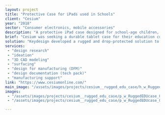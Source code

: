 ```yaml
---
layout: project
title: "Protective Case for iPads used in Schools"
client: "Cesium"
year: "2018"
sector: "Consumer electronics, mobile accessories"
description: "A protective iPad case designed for school-age children, featuring a protective shell and a built-in stand for added functionality."
brief: "Cesium was seeking a durable tablet case for their education customers for elementary and high school students. The primary requirement was to find a solution that could effectively safeguard the iPads in various school use scenarios."
solution: "Keydesign developed a rugged and drop-protected solution to meet this demand. The soft silicone inner shell with enlarged corner cushioning ensures the iPad is shielded from impacts when accidentally dropped. Additionally, the hard PC cover allows for easy grip and features a built-in stand, offering convenient angles for writing or reading purposes."
services:
 - "design research"
 - "ideation"
 - "3D CAD modeling"
 - "surfacing"
 - "design for manufacturing (DFM)"
 - "design documentation (tech pack)"
 - "manufacturing support"
link: "https://www.cesiumonline.com/"
main_image: "/assets/images/projects/cesium__rugged_edu_case/h_w_RuggedEDUcase.jpg"
images:
 - "/assets/images/projects/cesium__rugged_edu_case/p_w_RuggedEDUcase_01.jpg"
 - "/assets/images/projects/cesium__rugged_edu_case/p_w_RuggedEDUcase_02.jpg"

---
```


